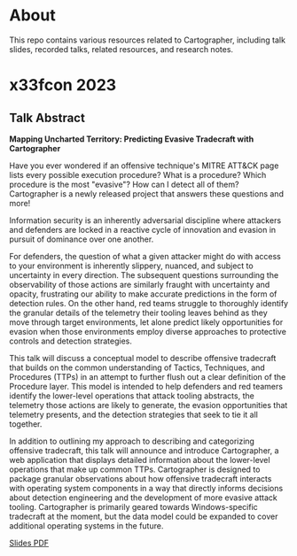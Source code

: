 # About
This repo contains various resources related to Cartographer, including talk slides, recorded talks, related resources, and research notes.

# x33fcon 2023

## Talk Abstract

**Mapping Uncharted Territory: Predicting Evasive Tradecraft with Cartographer**

Have you ever wondered if an offensive technique's MITRE ATT&CK page lists every possible execution procedure? What is a procedure? Which procedure is the most "evasive"? How can I detect all of them? Cartographer is a newly released project that answers these questions and more!

Information security is an inherently adversarial discipline where attackers and defenders are locked in a reactive cycle of innovation and evasion in pursuit of dominance over one another.

For defenders, the question of what a given attacker might do with access to your environment is inherently slippery, nuanced, and subject to uncertainty in every direction. The subsequent questions surrounding the observability of those actions are similarly fraught with uncertainty and opacity, frustrating our ability to make accurate predictions in the form of detection rules. On the other hand, red teams struggle to thoroughly identify the granular details of the telemetry their tooling leaves behind as they move through target environments, let alone predict likely opportunities for evasion when those environments employ diverse approaches to protective controls and detection strategies.

This talk will discuss a conceptual model to describe offensive tradecraft that builds on the common understanding of Tactics, Techniques, and Procedures (TTPs) in an attempt to further flush out a clear definition of the Procedure layer. This model is intended to help defenders and red teamers identify the lower-level operations that attack tooling abstracts, the telemetry those actions are likely to generate, the evasion opportunities that telemetry presents, and the detection strategies that seek to tie it all together.

In addition to outlining my approach to describing and categorizing offensive tradecraft, this talk will announce and introduce Cartographer, a web application that displays detailed information about the lower-level operations that make up common TTPs. Cartographer is designed to package granular observations about how offensive tradecraft interacts with operating system components in a way that directly informs decisions about detection engineering and the development of more evasive attack tooling. Cartographer is primarily geared towards Windows-specific tradecraft at the moment, but the data model could be expanded to cover additional operating systems in the future.

[Slides PDF](slides/x33fcon_2023_slides.pdf)
